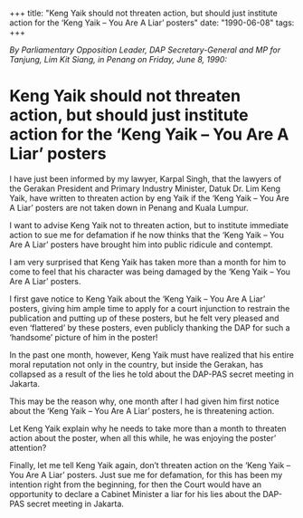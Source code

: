 +++ 
title: "Keng Yaik should not threaten action, but should just institute action for the ‘Keng Yaik – You Are A Liar’ posters"
date: "1990-06-08"
tags:
+++

_By Parliamentary Opposition Leader, DAP Secretary-General and MP for Tanjung, Lim Kit Siang, in Penang on Friday, June 8, 1990:_

# Keng Yaik should not threaten action, but should just institute action for the ‘Keng Yaik – You Are A Liar’ posters

I have just been informed by my lawyer, Karpal Singh, that the lawyers of the Gerakan President and Primary Industry Minister, Datuk Dr. Lim Keng Yaik, have written to threaten action by eng Yaik if the ‘Keng Yaik – You Are A Liar’ posters are not taken down in Penang and Kuala Lumpur.</u>

I want to advise Keng Yaik not to threaten action, but to institute immediate action to sue me for defamation if he now thinks that the ‘Keng Yaik – You Are A Liar’ posters have brought him into public ridicule and contempt.

I am very surprised that Keng Yaik has taken more than a month for him to come to feel that his character was being damaged by the ‘Keng Yaik – You Are A Liar’ posters.

I first gave notice to Keng Yaik about the ‘Keng Yaik – You Are A Liar’ posters, giving him ample time to apply for a court injunction to restrain the publication and putting up of these posters, but he felt very pleased and even ‘flattered’ by these posters, even publicly thanking the DAP for such a ‘handsome’ picture of him in the poster!

In the past one month, however, Keng Yaik must have realized that his entire moral reputation not only in the country, but inside the Gerakan, has collapsed as a result of the lies he told about the DAP-PAS secret meeting in Jakarta.

This may be the reason why, one month after I had given him first notice about the ‘Keng Yaik – You Are A Liar’ posters, he is threatening action.

Let Keng Yaik explain why he needs to take more than a month to threaten action about the poster, when all this while, he was enjoying the poster’ attention?

Finally, let me tell Keng Yaik again, don’t threaten action on the ‘Keng Yaik – You Are A Liar’ posters. Just sue me for defamation, for this has been my intention right from the beginning, for then the Court would have an opportunity to declare a Cabinet Minister a liar for his lies about the DAP-PAS secret meeting in Jakarta.
 

